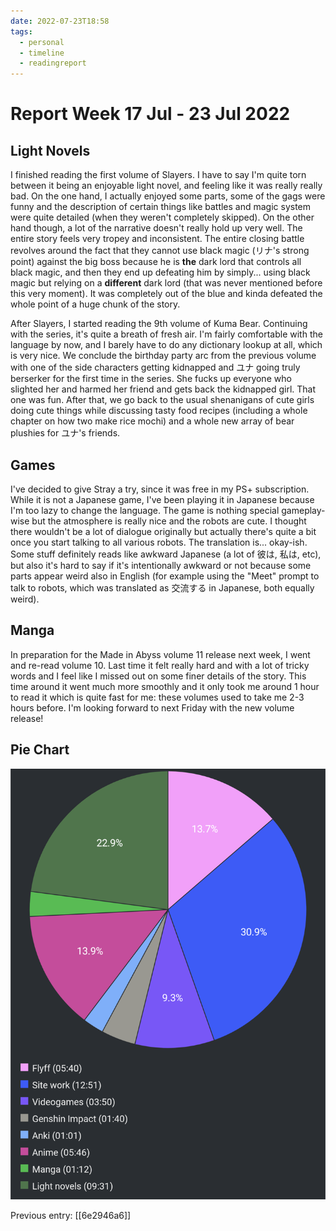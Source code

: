 ```yaml
---
date: 2022-07-23T18:58
tags:
  - personal
  - timeline
  - readingreport
---
```


# Report Week 17 Jul - 23 Jul 2022

## Light Novels

I finished reading the first volume of Slayers. I have to say I'm quite torn
between it being an enjoyable light novel, and feeling like it was really really
bad. On the one hand, I actually enjoyed some parts, some of the gags were
funny and the description of certain things like battles and magic system were
quite detailed (when they weren't completely skipped). On the other hand though,
a lot of the narrative doesn't really hold up very well. The entire story feels
very tropey and inconsistent. The entire closing battle revolves around the
fact that they cannot use black magic (リナ's strong point) against the big boss
because he is **the** dark lord that controls all black magic, and then they end
up defeating him by simply... using black magic but relying on a **different**
dark lord (that was never mentioned before this very moment). It was completely
out of the blue and kinda defeated the whole point of a huge chunk of the story.

After Slayers, I started reading the 9th volume of Kuma Bear. Continuing with
the series, it's quite a breath of fresh air. I'm fairly comfortable with the
language by now, and I barely have to do any dictionary lookup at all, which is
very nice. We conclude the birthday party arc from the previous volume with one
of the side characters getting kidnapped and ユナ going truly berserker for the
first time in the series. She fucks up everyone who slighted her and harmed her
friend and gets back the kidnapped girl. That one was fun. After that, we go
back to the usual shenanigans of cute girls doing cute things while discussing
tasty food recipes (including a whole chapter on how two make rice mochi) and
a whole new array of bear plushies for ユナ's friends.

## Games

I've decided to give Stray a try, since it was free in my PS+ subscription.
While it is not a Japanese game, I've been playing it in Japanese because I'm
too lazy to change the language. The game is nothing special gameplay-wise but
the atmosphere is really nice and the robots are cute. I thought there wouldn't
be a lot of dialogue originally but actually there's quite a bit once you start
talking to all various robots. The translation is... okay-ish. Some stuff
definitely reads like awkward Japanese (a lot of 彼は, 私は, etc), but also it's
hard to say if it's intentionally awkward or not because some parts appear weird
also in English (for example using the "Meet" prompt to talk to robots, which
was translated as 交流する in Japanese, both equally weird).

## Manga

In preparation for the Made in Abyss volume 11 release next week, I went and
re-read volume 10. Last time it felt really hard and with a lot of tricky words
and I feel like I missed out on some finer details of the story. This time
around it went much more smoothly and it only took me around 1 hour to read
it which is quite fast for me: these volumes used to take me 2-3 hours before.
I'm looking forward to next Friday with the new volume release!

## Pie Chart

![Report](./static/reports/2022-07-23.png)

Previous entry: [[6e2946a6]]

